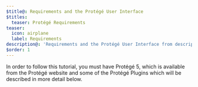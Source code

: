 ```yaml
---
$title@: Requirements and the Protégé User Interface
$titles:
  teaser: Protégé Requirements
teaser:
  icon: airplane
  label: Requirements
description@: 'Requirements and the Protégé User Interface from description'
$order: 1
---
```


In order to follow this tutorial, you must have Protégé 5, which is available from the Protégé website and some of the Protégé Plugins which will be described in more detail below.